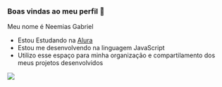 ### Boas vindas ao meu perfil 💙

Meu nome é Neemias Gabriel

- Estou Estudando na [Alura](https://www.alura.com.br) 
- Estou me desenvolvendo na linguagem JavaScript
- Utilizo esse espaço para minha organização e compartilamento dos meus projetos desenvolvidos

![](https://media.tenor.com/uX4EoAjKt5kAAAAC/tanjiro-transition.gif)
